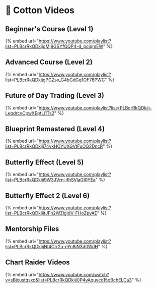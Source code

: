 # 🍭 Cotton Videos

## Beginner's Course (Level 1)

{% embed url="https://www.youtube.com/playlist?list=PLBcrRkQDkijgMj9GSYfQQP4-d_pciqmEW" %}

## Advanced Course (Level 2)

{% embed url="https://www.youtube.com/playlist?list=PLBcrRkQDkijgPGZsv_G4bGdGq1OF76PWC" %}

## Future of Day Trading (Level 3)

{% embed url="https://www.youtube.com/playlist?list=PLBcrRkQDkiji-LeqdrcvCpwXEptLi1Ts2" %}

## Blueprint Remastered (Level 4)

{% embed url="https://www.youtube.com/playlist?list=PLBcrRkQDkijj74vkHOYUXGVtFuOQ2DncR" %}

## Butterfly Effect (Level 5)

{% embed url="https://www.youtube.com/playlist?list=PLBcrRkQDkiji9W3JVrn-ifhSVlaGI0YEa" %}

## Butterfly Effect 2 (Level 6)

{% embed url="https://www.youtube.com/playlist?list=PLBcrRkQDkijitJFh2WZigIdV_FHoZpyAE" %}

## Mentorship Files

{% embed url="https://www.youtube.com/playlist?list=PLBcrRkQDkijjNI4Crr2u-nYn8iN3d0WdH" %}

## Chart Raider Videos

{% embed url="https://www.youtube.com/watch?v=sBixustqsxo&list=PLBcrRkQDkiji0P4yAquvco15oBchELCa3" %}
